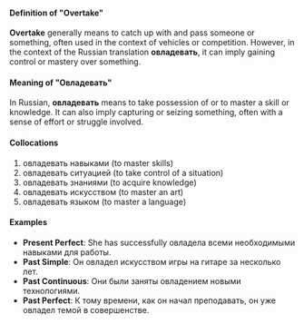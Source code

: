 #### Definition of "Overtake"

**Overtake** generally means to catch up with and pass someone or something, often used in the context of vehicles or competition. However, in the context of the Russian translation **овладевать**, it can imply gaining control or mastery over something.

#### Meaning of "Овладевать"

In Russian, **овладевать** means to take possession of or to master a skill or knowledge. It can also imply capturing or seizing something, often with a sense of effort or struggle involved.

#### Collocations

1. овладевать навыками (to master skills)
2. овладевать ситуацией (to take control of a situation)
3. овладевать знаниями (to acquire knowledge)
4. овладевать искусством (to master an art)
5. овладевать языком (to master a language)

#### Examples

- **Present Perfect**: She has successfully овладела всеми необходимыми навыками для работы.
- **Past Simple**: Он овладел искусством игры на гитаре за несколько лет.
- **Past Continuous**: Они были заняты овладением новыми технологиями.
- **Past Perfect**: К тому времени, как он начал преподавать, он уже овладел темой в совершенстве.